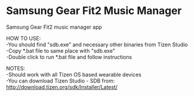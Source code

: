 # Samsung Gear Fit2 Music Manager
Samsung Gear Fit2 music manager app  
  
HOW TO USE:  
-You should find "sdb.exe" and necessary other binaries from Tizen Studio  
-Copy *.bat file to same place with "sdb.exe"  
-Double click to run *.bat file and follow instructions  
  
NOTES:   
-Should work with all Tizen OS based wearable devices  
-You can download Tizen Studio - SDB from: http://download.tizen.org/sdk/Installer/Latest/


